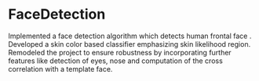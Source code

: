 # FaceDetection
Implemented a face detection algorithm which detects human frontal face .
Developed a skin color based classifier emphasizing skin likelihood region.
Remodeled the project to ensure robustness by incorporating further features like detection of eyes, nose and
computation of the cross correlation with a template face.
